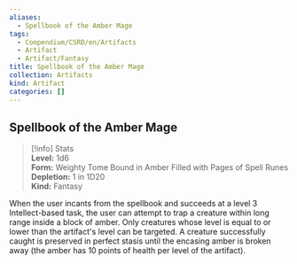 ```yaml
---
aliases:
  - Spellbook of the Amber Mage
tags:
  - Compendium/CSRD/en/Artifacts
  - Artifact
  - Artifact/Fantasy
title: Spellbook of the Amber Mage
collection: Artifacts
kind: Artifact
categories: []
---
```

## Spellbook of the Amber Mage  
>[!info] Stats  
> **Level:** 1d6  
> **Form:** Weighty Tome Bound in Amber Filled with Pages of Spell Runes  
> **Depletion:** 1 in 1D20  
> **Kind:** Fantasy
  
When the user incants from the spellbook and succeeds at a level 3 Intellect-based task, the user can attempt to trap a creature within long range inside a block of amber. Only creatures whose level is equal to or lower than the artifact's level can be targeted. A creature successfully caught is preserved in perfect stasis until the encasing amber is broken away (the amber has 10 points of health per level of the artifact).